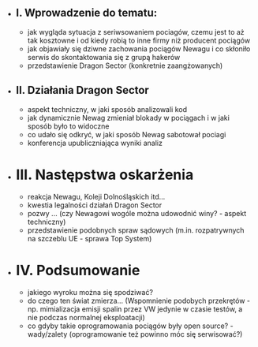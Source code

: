 - ## I. Wprowadzenie do tematu:
  -  jak wygląda sytuacja z seriwsowaniem pociagów, czemu jest to aż tak kosztowne i od kiedy robią to inne firmy niż producent pociągów
  -  jak objawiały się dziwne zachowania pociągów Newagu i co skłoniło serwis do skontaktowania się z grupą hakerów
  -  przedstawienie Dragon Sector (konkretnie zaangżowanych)
- ## II. Działania Dragon Sector
  -  aspekt techniczny, w jaki sposób analizowali kod
  -  jak dynamicznie Newag zmieniał blokady w pociągach i w jaki sposób było to widoczne
  -  co udało się odkryć, w jaki sposób Newag sabotował pociagi
  -  konferencja upubliczniająca wyniki analiz
- # III. Następstwa oskarżenia
  - reakcja Newagu, Koleji Dolnośląskich itd...
  - kwestia legalności działań Dragon Sector
  - pozwy ... (czy Newagowi wogóle można udowodnić winy? - aspekt techniczny)
  - przedstawienie podobnych spraw sądowych (m.in. rozpatrywnych na szczeblu UE - sprawa Top System)
- # IV. Podsumowanie
  - jakiego wyroku można się spodziwać?
  - do czego ten świat zmierza... (Wspomnienie podobych przekrętów - np. mimializacja emisji spalin przez VW jedynie w czasie testów, a nie podczas normalnej eksploatacji)
  - co gdyby takie oprogramowania pociągów były open source? - wady/zalety (oprogramowanie też powinno móc się serwisować?)
  
